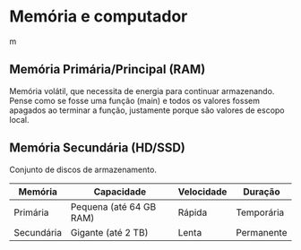 # Memória e computador

m


## Memória Primária/Principal (RAM)

Memória volátil, que necessita de energia para continuar armazenando. Pense como se fosse uma função (main) e todos os valores fossem apagados ao terminar a função, justamente porque são valores de escopo local.

## Memória Secundária (HD/SSD)
Conjunto de discos de armazenamento. 



|Memória|Capacidade|Velocidade|Duração|
|-|-|-|-|
|Primária|Pequena (até 64 GB RAM)|Rápida|Temporária|
|Secundária|Gigante (até 2 TB)|Lenta|Permanente|